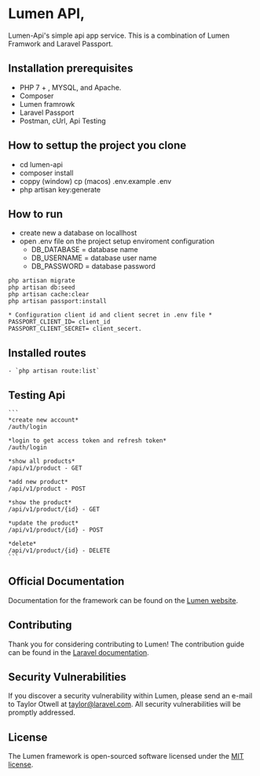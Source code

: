 # Lumen API,

Lumen-Api's simple api app service.
This is a combination of Lumen Framwork and Laravel Passport.

## Installation prerequisites

-   PHP 7 + , MYSQL, and Apache.
-   Composer
-   Lumen framrowk
-   Laravel Passport
-   Postman, cUrl, Api Testing

## How to settup the project you clone

-   cd lumen-api
-   composer install
-   coppy (window) cp (macos) .env.example .env
-   php artisan key:generate

## How to run

-   create new a database on locallhost
-   open .env file on the project setup enviroment configuration
    -   DB_DATABASE = database name
    -   DB_USERNAME = database user name
    -   DB_PASSWORD = database password

``` 
php artisan migrate
php artisan db:seed
php artisan cache:clear
php artisan passport:install

* Configuration client id and client secret in .env file *
PASSPORT_CLIENT_ID= client_id
PASSPORT_CLIENT_SECRET= client_secert.

```

## Installed routes 
    - `php artisan route:list`

## Testing Api
    ```
    *create new account*
    /auth/login

    *login to get access token and refresh token*
    /auth/login

    *show all products*
    /api/v1/product - GET

    *add new product*
    /api/v1/product - POST

    *show the product*
    /api/v1/product/{id} - GET

    *update the product*
    /api/v1/product/{id} - POST

    *delete*
    /api/v1/product/{id} - DELETE
    ```

## Official Documentation

Documentation for the framework can be found on the [Lumen website](https://lumen.laravel.com/docs).

## Contributing

Thank you for considering contributing to Lumen! The contribution guide can be found in the [Laravel documentation](https://laravel.com/docs/contributions).

## Security Vulnerabilities

If you discover a security vulnerability within Lumen, please send an e-mail to Taylor Otwell at taylor@laravel.com. All security vulnerabilities will be promptly addressed.

## License

The Lumen framework is open-sourced software licensed under the [MIT license](https://opensource.org/licenses/MIT).
